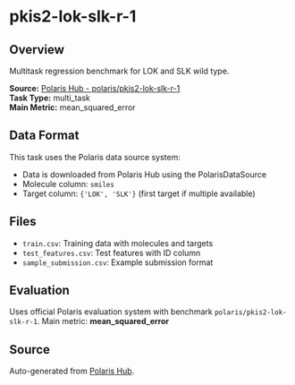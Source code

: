 # pkis2-lok-slk-r-1

## Overview

Multitask regression benchmark for LOK and SLK wild type.

**Source:** [Polaris Hub - polaris/pkis2-lok-slk-r-1](https://polarishub.io)  
**Task Type:** multi_task  
**Main Metric:** mean_squared_error

## Data Format

This task uses the Polaris data source system:
- Data is downloaded from Polaris Hub using the PolarisDataSource
- Molecule column: `smiles`
- Target column: `{'LOK', 'SLK'}` (first target if multiple available)

## Files

- `train.csv`: Training data with molecules and targets
- `test_features.csv`: Test features with ID column
- `sample_submission.csv`: Example submission format

## Evaluation

Uses official Polaris evaluation system with benchmark `polaris/pkis2-lok-slk-r-1`.
Main metric: **mean_squared_error**

## Source

Auto-generated from [Polaris Hub](https://polarishub.io/).
